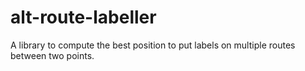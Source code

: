 # alt-route-labeller

A library to compute the best position to put labels on multiple routes between two points.

